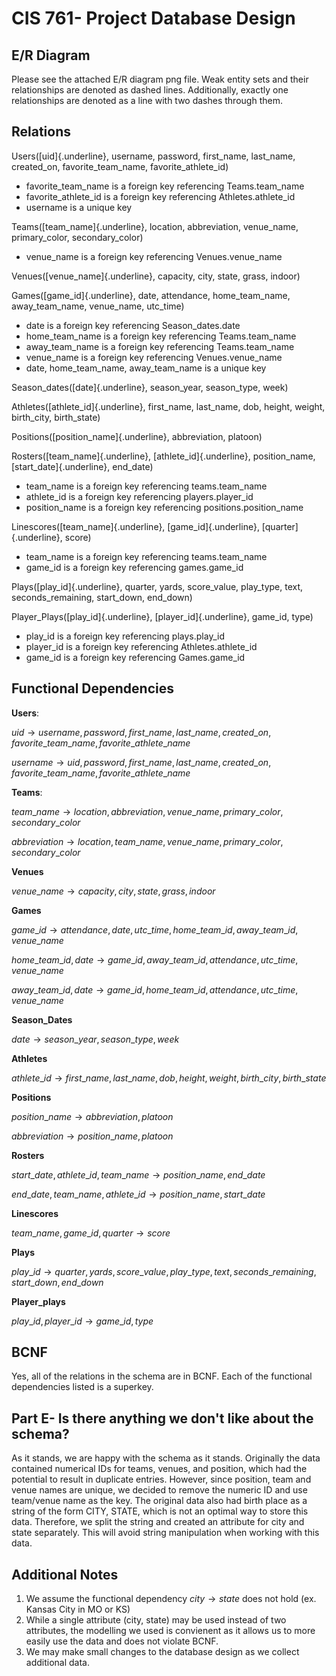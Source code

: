 # CIS 761- Project Database Design

## E/R Diagram
Please see the attached E/R diagram png file. Weak entity sets and their relationships are denoted as dashed lines. Additionally, exactly one relationships are denoted as a line with two dashes through them.

## Relations

Users([uid]{.underline}, username, password, first_name, last_name, created_on, favorite_team_name, favorite_athlete_id)

* favorite_team_name is a foreign key referencing Teams.team_name
* favorite_athlete_id is a foreign key referencing Athletes.athlete_id
* username is a unique key

Teams([team_name]{.underline}, location, abbreviation, venue_name, primary_color, secondary_color)

* venue_name is a foreign key referencing Venues.venue_name

Venues([venue_name]{.underline}, capacity, city, state, grass, indoor)

Games([game_id]{.underline}, date, attendance, home_team_name, away_team_name, venue_name, utc_time)

* date is a foreign key referencing Season_dates.date
* home_team_name is a foreign key referencing Teams.team_name
* away_team_name is a foreign key referencing Teams.team_name
* venue_name is a foreign key referencing Venues.venue_name
* date, home_team_name, away_team_name is a unique key

Season_dates([date]{.underline}, season_year, season_type, week)
	
Athletes([athlete_id]{.underline}, first_name, last_name, dob, height, weight, birth_city, birth_state)

Positions([position_name]{.underline}, abbreviation, platoon)

Rosters([team_name]{.underline}, [athlete_id]{.underline}, position_name, [start_date]{.underline}, end_date)

* team_name is a foreign key referencing teams.team_name
* athlete_id is a foreign key referencing players.player_id
* position_name is a foreign key referencing positions.position_name
	
Linescores([team_name]{.underline}, [game_id]{.underline}, [quarter]{.underline}, score)

* team_name is a foreign key referencing teams.team_name
* game_id is a foreign key referencing games.game_id

Plays([play_id]{.underline}, quarter, yards, score_value, play_type, text, seconds_remaining, start_down, end_down)

Player_Plays([play_id]{.underline}, [player_id]{.underline}, game_id, type)

* play_id is a foreign key referencing plays.play_id
* player_id is a foreign key referencing Athletes.athlete_id
* game_id is a foreign key referencing Games.game_id

## Functional Dependencies

**Users**:

$uid \to username, password, first\_name, last\_name, created\_on, favorite\_team\_name, favorite\_athlete\_name$

$username \to uid, password, first\_name, last\_name, created\_on, favorite\_team\_name, favorite\_athlete\_name$

**Teams**:

$team\_name \to location, abbreviation, venue\_name, primary\_color, secondary\_color$

$abbreviation \to location, team\_name, venue\_name, primary\_color, secondary\_color$

**Venues**

$venue\_name \to capacity, city, state, grass, indoor$


**Games**

$game\_id \to attendance, date, utc\_time, home\_team\_id, away\_team\_id, venue\_name$

$home\_team\_id, date \to game\_id, away\_team\_id, attendance, utc\_time, venue\_name$

$away\_team\_id, date \to game\_id, home\_team\_id, attendance, utc\_time, venue\_name$


**Season_Dates**

$date \to season\_year, season\_type, week$

**Athletes**

$athlete\_id \to first\_name, last\_name, dob, height, weight, birth\_city, birth\_state$

**Positions**

$position\_name \to abbreviation, platoon$

$abbreviation \to position\_name, platoon$

**Rosters**

$start\_date, athlete\_id, team\_name \to position\_name, end\_date$

$end\_date, team\_name, athlete\_id \to position\_name, start\_date$

**Linescores**

$team\_name, game\_id, quarter \to score$

**Plays**

$play\_id \to quarter, yards, score\_value, play\_type, text, seconds\_remaining, start\_down, end\_down$

**Player_plays**

$play\_id, player\_id \to game\_id, type$

## BCNF
Yes, all of the relations in the schema are in BCNF. Each of the functional dependencies listed is a superkey.

## Part E- Is there anything we don't like about the schema?
As it stands, we are happy with the schema as it stands. Originally the data contained numerical IDs for teams, venues, and position, which had the potential to result in duplicate entries. However, since position, team and venue names are unique, we decided to remove the numeric ID and use team/venue name as the key. The original data also had birth place as a string of the form CITY, STATE, which is not an optimal way to store this data. Therefore, we split the string and created an attribute for city and state separately. This will avoid string manipulation when working with this data. 

## Additional Notes
1. We assume the functional dependency $city \to state$ does not hold (ex. Kansas City in MO or KS)
2. While a single attribute (city, state) may be used instead of two attributes, the modelling we used is convienent as it allows us to more easily use the data and does not violate BCNF.
3. We may make small changes to the database design as we collect additional data.
